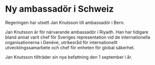 # Ny ambassadör i Schweiz

Regeringen har utsett Jan Knutsson till ambassadör i Bern.

Jan Knutsson är för närvarande ambassadör i Riyadh. Han har tidigare bland annat varit chef för Sveriges representation vid de internationella organisationerna i Genève, utrikesråd för internationellt utvecklingssamarbete och chef för enheten för global säkerhet.

Jan Knutsson tillträder sin nya befattning den 1 september i år.
